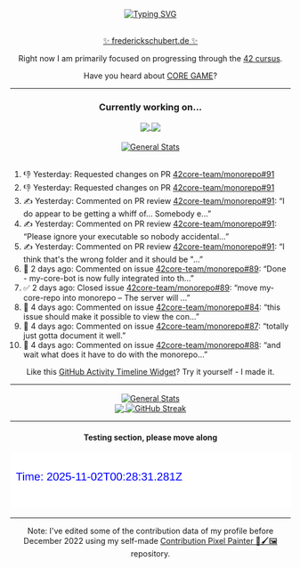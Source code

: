 <div align="center">
	<a href="https://git.io/typing-svg"><img src="https://readme-typing-svg.demolab.com?font=Fira+Code&size=30&pause=1000&color=70A5FD&background=1A1B27&center=true&vCenter=true&repeat=false&random=false&width=550&lines=%F0%9F%91%8B+Hello+World!+I'm+Freddy!+%F0%9F%96%96" alt="Typing SVG" /></a>
</div>
<br>
<div align="center">
	<p></p><a href="https://frederickschubert.de">✨ frederickschubert.de ✨</a></p>
	<p>Right now I am primarily focused on progressing through the <a href="https://github.com/FreddyMSchubert/42_cursus">42 cursus</a>.</p>
	<p>Have you heard about <a href="https://coregame.de/">CORE GAME</a>?</p>
</div>

<hr>

<div align="center">

### Currently working on...

<!-- [![current_repo](https://github-readme-stats.vercel.app/api/pin/?username=FreddyMSchubert&repo=Crafty_Concoctions&theme=tokyonight)](https://github.com/FreddyMSchubert/Crafty_Concoctions) -->

<div align="center">
	<a href="https://github.com/Reptudn/42_transcendence" target="_blank">
		<img align="center" src="https://github-readme-stats.vercel.app/api/pin/?username=Reptudn&repo=42_transcendence&theme=tokyonight" />
	</a>
	<a href="https://github.com/42core-team/monorepo" target="_blank">
		<img align="center" src="https://github-readme-stats.vercel.app/api/pin/?username=42core-team&repo=monorepo&theme=tokyonight" />
	</a>
</div>

<br>

<div align="center">
	<a href="https://github.com/FreddyMSchubert/42_cursus" target="_blank">
		<img align="center" src="https://github-readme-stats.vercel.app/api/pin/?username=FreddyMSchubert&repo=42_cursus&theme=tokyonight" alt="General Stats" />
	</a>
</div>

<br>

<div align="left">
<ol>
<!-- ACTIVITY:START -->
<li>👎 Yesterday: Requested changes on PR <a href="https://github.com/42core-team/monorepo/pull/91">42core-team/monorepo#91</a></li>
<li>👎 Yesterday: Requested changes on PR <a href="https://github.com/42core-team/monorepo/pull/91">42core-team/monorepo#91</a></li>
<li>✍️ Yesterday: Commented on PR review <a href="https://github.com/42core-team/monorepo/pull/91#discussion_r2338450980">42core-team/monorepo#91</a>: “I do appear to be getting a whiff of... Somebody e…”</li>
<li>✍️ Yesterday: Commented on PR review <a href="https://github.com/42core-team/monorepo/pull/91#discussion_r2338449401">42core-team/monorepo#91</a>: “Please ignore your executable so nobody accidental…”</li>
<li>✍️ Yesterday: Commented on PR review <a href="https://github.com/42core-team/monorepo/pull/91#discussion_r2338448686">42core-team/monorepo#91</a>: “I think that's the wrong folder and it should be "…”</li>
<li>💬 2 days ago: Commented on issue <a href="https://github.com/42core-team/monorepo/issues/89#issuecomment-3272494904">42core-team/monorepo#89</a>: “Done - my-core-bot is now fully integrated into th…”</li>
<li>✅ 2 days ago: Closed issue <a href="https://github.com/42core-team/monorepo/issues/89">42core-team/monorepo#89</a>: “move my-core-repo into monorepo – The server will …”</li>
<li>💬 4 days ago: Commented on issue <a href="https://github.com/42core-team/monorepo/issues/84#issuecomment-3265957505">42core-team/monorepo#84</a>: “this issue should make it possible to view the con…”</li>
<li>💬 4 days ago: Commented on issue <a href="https://github.com/42core-team/monorepo/issues/87#issuecomment-3265774398">42core-team/monorepo#87</a>: “totally just gotta document it well.”</li>
<li>💬 4 days ago: Commented on issue <a href="https://github.com/42core-team/monorepo/issues/88#issuecomment-3265754916">42core-team/monorepo#88</a>: “and wait what does it have to do with the monorepo…”</li>
<!-- ACTIVITY:END -->
</ol>
</div>

Like this [GitHub Activity Timeline Widget](https://github.com/FreddyMSchubert/github-activity-timeline)? Try it yourself - I made it.

<hr>

<div align="center">
	<a href="https://github.com/anuraghazra/github-readme-stats" target="_blank">
		<img height=200 align="center" src="https://github-readme-stats.vercel.app/api?username=FreddyMSchubert&show_icons=true&theme=tokyonight&card_width=650" alt="General Stats" />
	</a>
</div>

<div align="center">
	<a href="https://github.com/anuraghazra/github-readme-stats" target="_blank">
		<img height=200 align="center" src="https://github-readme-stats.vercel.app/api/top-langs/?username=FreddyMSchubert&layout=donut&theme=tokyonight&card_width=320">
	</a>
	<a href="https://github.com/DenverCoder1/github-readme-streak-stats" target="_blank">
		<img height=200 align="center" src="https://streak-stats.demolab.com?user=FreddyMSchubert&theme=tokyonight&date_format=j%20M%5B%20Y%5D&card_width=320&card_height=200&hide_total_contributions=true" alt="GitHub Streak" />
	</a>
</div>

<hr>

#### Testing section, please move along

![GitHub Defenders SVG](https://github.com/FreddyMSchubert/FreddyMSchubert/blob/github_defenders_output/output.svg)

<hr>

Note: I've edited some of the contribution data of my profile before December 2022 using my self-made [Contribution Pixel Painter 🎨🖌️🖼️](https://github.com/FreddyMSchubert/contribution-pixel-painter) repository.
